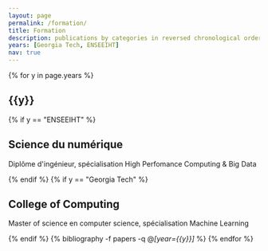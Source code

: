 ```yaml
---
layout: page
permalink: /formation/
title: Formation
description: publications by categories in reversed chronological order. generated by jekyll-scholar.
years: [Georgia Tech, ENSEEIHT]
nav: true
---
```


<div class="publications">

{% for y in page.years %}
  <h2 class="year">{{y}}</h2>
  {% if y == "ENSEEIHT" %}
  <h2>Science du numérique</h2>
  Diplôme d'ingénieur, spécialisation High Perfomance Computing & Big Data

  {% endif %}
  {% if y == "Georgia Tech" %}
  <h2>College of Computing</h2>
  Master of science en computer science, spécialisation Machine Learning

  {% endif %}
  {% bibliography -f papers -q @*[year={{y}}]* %}
{% endfor %}

</div>

